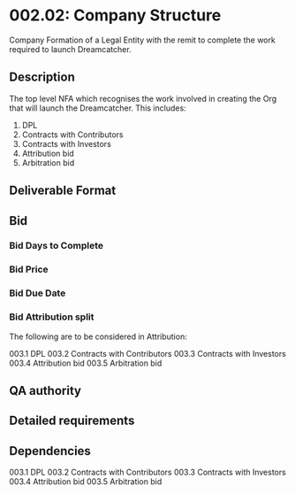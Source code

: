 # 002.02: Company Structure 

Company Formation of a Legal Entity with the remit to complete the work required to launch Dreamcatcher.

## Description

The top level NFA which recognises the work involved in creating the Org that will launch the Dreamcatcher. This includes:

1. DPL
2. Contracts with Contributors
3. Contracts with Investors
4. Attribution bid
5. Arbitration bid

## Deliverable Format

## Bid 

### Bid Days to Complete

### Bid Price

### Bid Due Date

### Bid Attribution split

The following are to be considered in Attribution:

003.1 DPL
003.2 Contracts with Contributors
003.3 Contracts with Investors
003.4 Attribution bid
003.5 Arbitration bid

## QA authority

## Detailed requirements

## Dependencies

003.1 DPL
003.2 Contracts with Contributors
003.3 Contracts with Investors
003.4 Attribution bid
003.5 Arbitration bid
